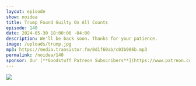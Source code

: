 ```yaml
---
layout: episode
show: noidea
title: Trump Found Guilty On All Counts
episode: 140
date: 2024-05-30 18:00:00 -04:00
description: We'll be back soon. Thanks for your patience.
image: /uploads/trump.jpg
mp3: https://media.transistor.fm/0d1f60ab/c03b986b.mp3
permalink: /noidea/140
sponsor: Our [**Goodstuff Patreon Subscribers**](https://www.patreon.com/goodstuff "Goodstuff on Patreon") and listeners just like you! Support your favorite podcasts directly to get access to the discord and more.
---
```


![](/uploads/trump.jpg)

